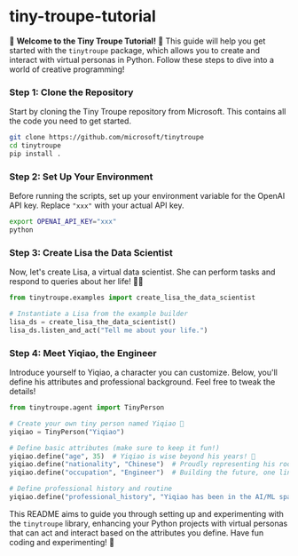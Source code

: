 # tiny-troupe-tutorial

🚀 **Welcome to the Tiny Troupe Tutorial!** 🚀 This guide will help you get started with the `tinytroupe` package, which allows you to create and interact with virtual personas in Python. Follow these steps to dive into a world of creative programming!

### Step 1: Clone the Repository
Start by cloning the Tiny Troupe repository from Microsoft. This contains all the code you need to get started.

```bash
git clone https://github.com/microsoft/tinytroupe
cd tinytroupe
pip install .
```

### Step 2: Set Up Your Environment
Before running the scripts, set up your environment variable for the OpenAI API key. Replace `"xxx"` with your actual API key.

```bash
export OPENAI_API_KEY="xxx"
python
```

### Step 3: Create Lisa the Data Scientist
Now, let's create Lisa, a virtual data scientist. She can perform tasks and respond to queries about her life! 🧠✨

```python
from tinytroupe.examples import create_lisa_the_data_scientist

# Instantiate a Lisa from the example builder
lisa_ds = create_lisa_the_data_scientist() 
lisa_ds.listen_and_act("Tell me about your life.")
```

### Step 4: Meet Yiqiao, the Engineer
Introduce yourself to Yiqiao, a character you can customize. Below, you'll define his attributes and professional background. Feel free to tweak the details!

```python
from tinytroupe.agent import TinyPerson

# Create your own tiny person named Yiqiao 🚀
yiqiao = TinyPerson("Yiqiao")

# Define basic attributes (make sure to keep it fun!)
yiqiao.define("age", 35)  # Yiqiao is wise beyond his years! 🦉
yiqiao.define("nationality", "Chinese")  # Proudly representing his roots 🌏
yiqiao.define("occupation", "Engineer")  # Building the future, one line of code at a time 🛠️

# Define professional history and routine
yiqiao.define("professional_history", "Yiqiao has been in the AI/ML space since 2015, leading AI-backed solutions, including Computer Vision, Natural Language Models (NLP), Large Language Models (LLMs), and Generative AI.")
```

This README aims to guide you through setting up and experimenting with the `tinytroupe` library, enhancing your Python projects with virtual personas that can act and interact based on the attributes you define. Have fun coding and experimenting! 🌟